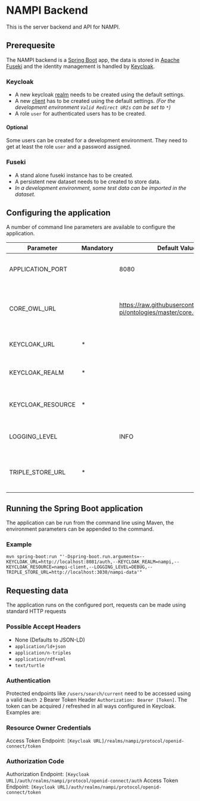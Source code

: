 # NAMPI Backend

This is the server backend and API for NAMPI.

## Prerequesite

The NAMPI backend is a [Spring Boot](https://spring.io/projects/spring-boot) app, the data is stored in [Apache Fuseki](https://jena.apache.org/documentation/fuseki2/) and the identity management is handled by [Keycloak](https://www.keycloak.org/).

### Keycloak

* A new keycloak [realm](https://www.keycloak.org/docs/latest/server_admin/index.html#_create-realm) needs to be created using the default settings.
* A new [client](https://www.keycloak.org/docs/latest/server_admin/index.html#_clients) has to be created using the default settings. _(For the development environment `Valid Redirect URIs` can be set to `*`)_
* A role `user` for authenticated users has to be created.

#### Optional

Some users can be created for a development environment. They need to get at least the role `user` and a password assigned.

### Fuseki

* A stand alone fuseki instance has to be created.
* A persistent new dataset needs to be created to store data.
* _In a development environment, some test data can be imported in the dataset._

## Configuring the application

A number of command line parameters are available to configure the application.

| Parameter         | Mandatory | Default Value                                                       | Example                          | Description                                                                                                                                  |
|-------------------|-----------|---------------------------------------------------------------------|----------------------------------|----------------------------------------------------------------------------------------------------------------------------------------------|
| APPLICATION_PORT  |           | 8080                                                                |                                  | The port the application will run on                                                                                                         |
| CORE_OWL_URL      |           | https://raw.githubusercontent.com/nam-pi/ontologies/master/core.owl |                                  | The location of the NAMPI-Core ontology                                                                                                      |
| KEYCLOAK_URL      | *         |                                                                     | http://localhost:8080/auth/      | The Keycloak URL                                                                                                                             |
| KEYCLOAK_REALM    | *         |                                                                     | nampi                            | The name of the Keycloak realm                                                                                                               |
| KEYCLOAK_RESOURCE | *         |                                                                     | nampi-client                     | The name of the Keycloak client                                                                                                              |
| LOGGING_LEVEL     |           | INFO                                                                | DEBUG                            | The Spring Boot [logging level](https://docs.spring.io/spring-boot/docs/1.2.1.RELEASE/reference/htmlsingle/#boot-features-custom-log-levels) |
| TRIPLE_STORE_URL  | *         |                                                                     | http://localhost:3030/nampi-data | The Fuseki URL including the path to the dataset                                                                                             |

## Running the Spring Boot application

The application can be run from the command line using Maven, the environment parameters can be appended to the command.

### Example

`mvn spring-boot:run "'-Dspring-boot.run.arguments=--KEYCLOAK_URL=http://localhost:8081/auth,--KEYCLOAK_REALM=nampi,--KEYCLOAK_RESOURCE=nampi-client,--LOGGING_LEVEL=DEBUG,--TRIPLE_STORE_URL=http://localhost:3030/nampi-data'"`

## Requesting data

The application runs on the configured port, requests can be made using standard HTTP requests

### Possible Accept Headers

* None (Defaults to JSON-LD)
* `application/ld+json`
* `application/n-triples`
* `application/rdf+xml`
* `text/turtle`

### Authentication

Protected endpoints like `/users/search/current` need to be accessed using a valid `OAuth 2` Bearer Token Header `Authorization: Bearer [Token]`. The token can be acquired / refreshed in all ways configured in Keycloak. Examples are:

### Resource Owner Credentials

Access Token Endpoint: `[Keycloak URL]/realms/nampi/protocol/openid-connect/token` 

### Authorization Code

Authorization Endpoint: `[Keycloak URL]/auth/realms/nampi/protocol/openid-connect/auth`
Access Token Endpoint: `[Keycloak URL]/auth/realms/nampi/protocol/openid-connect/token`
